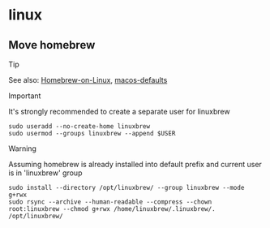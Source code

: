 # linux

## Move homebrew

> [!TIP]
> See also:
>   [Homebrew-on-Linux](https://docs.brew.sh/Homebrew-on-Linux),
>   [macos-defaults](https://macos-defaults.com)

> [!IMPORTANT]
> It's strongly recommended to create a separate user for linuxbrew
> ```shell
> sudo useradd --no-create-home linuxbrew
> sudo usermod --groups linuxbrew --append $USER
> ```

> [!WARNING]
> Assuming homebrew is already installed into default prefix and current user is in 'linuxbrew' group
> ```shell
> sudo install --directory /opt/linuxbrew/ --group linuxbrew --mode g+rwx
> sudo rsync --archive --human-readable --compress --chown root:linuxbrew --chmod g+rwx /home/linuxbrew/.linuxbrew/. /opt/linuxbrew/
> ```
